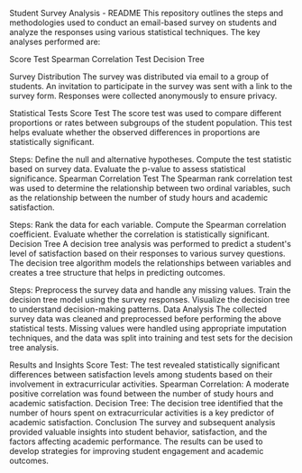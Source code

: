 Student Survey Analysis - README
This repository outlines the steps and methodologies used to conduct an email-based survey on students and analyze the responses using various statistical techniques. The key analyses performed are:

Score Test
Spearman Correlation Test
Decision Tree

Survey Distribution
The survey was distributed via email to a group of students. An invitation to participate in the survey was sent with a link to the survey form. Responses were collected anonymously to ensure privacy.

Statistical Tests
Score Test
The score test was used to compare different proportions or rates between subgroups of the student population. This test helps evaluate whether the observed differences in proportions are statistically significant.

Steps:
Define the null and alternative hypotheses.
Compute the test statistic based on survey data.
Evaluate the p-value to assess statistical significance.
Spearman Correlation Test
The Spearman rank correlation test was used to determine the relationship between two ordinal variables, such as the relationship between the number of study hours and academic satisfaction.

Steps:
Rank the data for each variable.
Compute the Spearman correlation coefficient.
Evaluate whether the correlation is statistically significant.
Decision Tree
A decision tree analysis was performed to predict a student's level of satisfaction based on their responses to various survey questions. The decision tree algorithm models the relationships between variables and creates a tree structure that helps in predicting outcomes.

Steps:
Preprocess the survey data and handle any missing values.
Train the decision tree model using the survey responses.
Visualize the decision tree to understand decision-making patterns.
Data Analysis
The collected survey data was cleaned and preprocessed before performing the above statistical tests. Missing values were handled using appropriate imputation techniques, and the data was split into training and test sets for the decision tree analysis.

Results and Insights
Score Test: The test revealed statistically significant differences between satisfaction levels among students based on their involvement in extracurricular activities.
Spearman Correlation: A moderate positive correlation was found between the number of study hours and academic satisfaction.
Decision Tree: The decision tree identified that the number of hours spent on extracurricular activities is a key predictor of academic satisfaction.
Conclusion
The survey and subsequent analysis provided valuable insights into student behavior, satisfaction, and the factors affecting academic performance. The results can be used to develop strategies for improving student engagement and academic outcomes.

